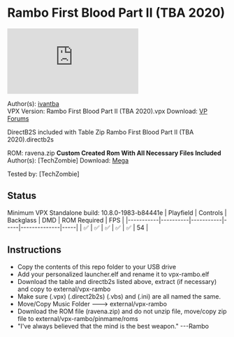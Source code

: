 # Rambo First Blood Part II (TBA 2020)

![Table Preview](https://www.vpforums.org/index.php?app=downloads&module=display&section=screenshot&record=75210&id=14885&full=1)

Author(s): [ivantba](https://www.vpforums.org/index.php?showuser=123858)  
VPX Version: Rambo First Blood Part II (TBA 2020).vpx
Download:  [VP Forums](https://www.vpforums.org/index.php?app=downloads&showfile=14885)

DirectB2S included with Table Zip
Rambo First Blood Part II (TBA 2020).directb2s

ROM: ravena.zip
**Custom Created Rom With All Necessary Files Included**
Author(s): [TechZombie]
Download:  [Mega](https://mega.nz/file/qKpzGIpb#bKP9zB2Cw3flN_m27P-snSvxjSwriZHqJscTPNISIG0)

Tested by:
[TechZombie]

## Status 

Minimum VPX Standalone build: 10.8.0-1983-b84441e
| Playfield | Controls | Backglass | DMD | ROM Required | FPS | 
|-----------|----------|-----------|-----|--------------|-----|
| :white_check_mark: | :white_check_mark: | :white_check_mark: | :white_check_mark: | :white_check_mark: | 54 |

## Instructions

- Copy the contents of this repo folder to your USB drive
- Add your personalized launcher.elf and rename it to vpx-rambo.elf
- Download the table and directb2s listed above, extract (if necessary) and copy to external/vpx-rambo
- Make sure (.vpx) (.direct2b2s) (.vbs) and (.ini) are all named the same.
- Move/Copy Music Folder ---> external/vpx-rambo
- Download the ROM file (ravena.zip) and do not unzip file, move/copy zip file to external/vpx-rambo/pinmame/roms 
- "I've always believed that the mind is the best weapon." ---Rambo